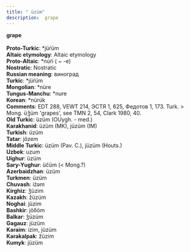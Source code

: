 ```yaml
---
title: " üzüm"
description:  grape
---
```

<p data-pagefind-weight="0.5">
<strong> grape</strong><br><br>
<strong>Proto-Turkic</strong>:  *jüŕüm<br>
<strong>Altaic etymology</strong>:  Altaic etymology<br>
<strong> Proto-Altaic</strong>:  *núŕi ( ~ -e)<br>
<strong>Nostratic</strong>:  Nostratic<br>
<strong>Russian meaning</strong>:  виноград<br>
<strong>Turkic</strong>:  *jüŕüm<br>
<strong>Mongolian</strong>:  *nüre<br>
<strong>Tungus-Manchu</strong>:  *nure<br>
<strong>Korean</strong>:  *nùrúk<br>
<strong>Comments</strong>:  EDT 288, VEWT 214, ЭСТЯ 1, 625, Федотов 1, 173. Turk. > Mong. üǯüm 'grapes', see TMN 2, 54, Clark 1980, 40.<br>
<strong>Old Turkic</strong>:  üzüm (OUygh. - med.)<br>
<strong>Karakhanid</strong>:  üzüm (MK), jüzüm (IM)<br>
<strong>Turkish</strong>:  üzüm<br>
<strong>Tatar</strong>:  jözem<br>
<strong>Middle Turkic</strong>:  üzüm (Pav. C.), jüzüm (Houts.)<br>
<strong>Uzbek</strong>:  uzum<br>
<strong>Uighur</strong>:  üzüm<br>
<strong>Sary-Yughur</strong>:  üčüm (< Mong.?)<br>
<strong>Azerbaidzhan</strong>:  üzüm<br>
<strong>Turkmen</strong>:  üzüm<br>
<strong>Chuvash</strong>:  iźǝm<br>
<strong>Kirghiz</strong>:  ǯüzim<br>
<strong>Kazakh</strong>:  žüzüm<br>
<strong>Noghai</strong>:  jüzim<br>
<strong>Bashkir</strong>:  jöδöm<br>
<strong>Balkar</strong>:  ǯüzüm<br>
<strong>Gagauz</strong>:  jüzüm<br>
<strong>Karaim</strong>:  izim, jüzüm<br>
<strong>Karakalpak</strong>:  žüzim<br>
<strong>Kumyk</strong>:  jüzüm<br>

</p>
